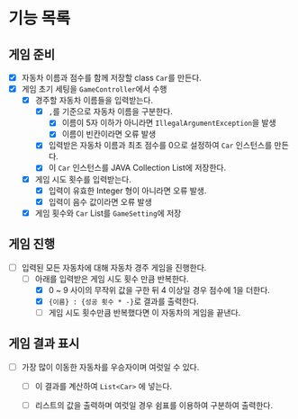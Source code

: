 # 기능 목록

## 게임 준비

- [x] 자동차 이름과 점수를 함께 저장할 class `Car`를 만든다.
- [x] 게임 초기 세팅을 `GameController`에서 수행
    - [x] 경주할 자동차 이름들을 입력받는다.
        - [x] `,`를 기준으로 자동차 이름을 구분한다.
            - [x] 이름이 5자 이하가 아니라면 `IllegalArgumentException`을 발생
            - [x] 이름이 빈칸이라면 오류 발생
        - [x] 입력받은 자동차 이름과 최초 점수를 0으로 설정하여 `Car` 인스턴스를 만든다.
        - [x] 이 `Car` 인스턴스를 JAVA Collection List에 저장한다.
    - [x] 게임 시도 횟수를 입력받는다.
        - [x] 입력이 유효한 Integer 형이 아니라면 오류 발생.
        - [x] 입력이 음수 값이라면 오류 발생
    - [x] 게임 횟수와 `Car` List를 `GameSetting`에 저장

## 게임 진행

- [ ] 입력된 모든 자동차에 대해 자동차 경주 게임을 진행한다.
    - [ ] 아래를 입력받은 게임 시도 횟수 만큼 반복한다.
        - [x] 0 ~ 9 사이의 무작위 값을 구한 뒤 4 이상일 경우 점수에 1을 더한다.
        - [x] `{이름} : {성공 횟수 * -}`로 결과를 출력한다.
        - [ ] 게임 시도 횟수만큼 반복했다면 이 자동차의 게임을 끝낸다.

## 게임 결과 표시

- [ ] 가장 많이 이동한 자동차를 우승자이며 여럿일 수 있다.
    - [ ] 이 결과를 계산하여 `List<Car>` 에 넣는다.
    - [ ] 리스트의 값을 출력하며 여럿일 경우 쉼표를 이용하여 구분하여 출력한다. 
     